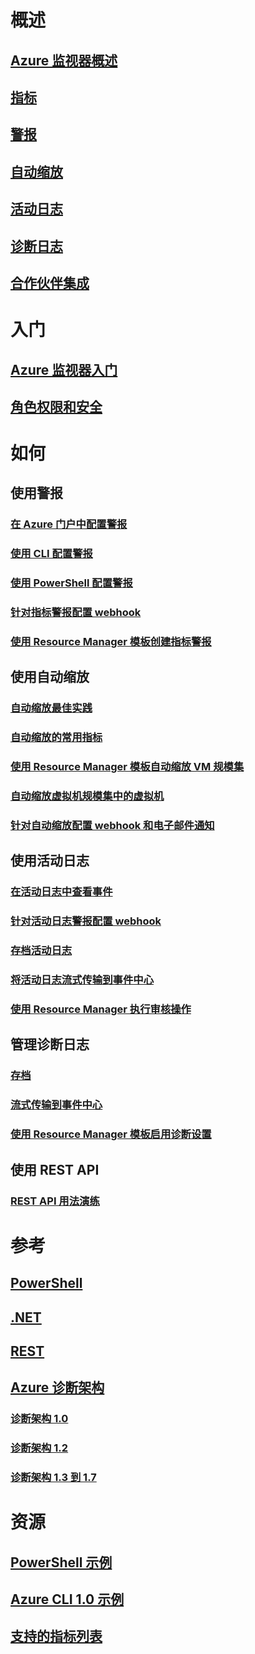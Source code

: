 # 概述
## [Azure 监视器概述](../monitoring-and-diagnostics/monitoring-overview.md)
## [指标](../monitoring-and-diagnostics/monitoring-overview-metrics.md)
## [警报](../monitoring-and-diagnostics/monitoring-overview-alerts.md)
## [自动缩放](../monitoring-and-diagnostics/monitoring-overview-autoscale.md)
## [活动日志](../monitoring-and-diagnostics/monitoring-overview-activity-logs.md)
## [诊断日志](../monitoring-and-diagnostics/monitoring-overview-of-diagnostic-logs.md)
## [合作伙伴集成](../monitoring-and-diagnostics/monitoring-partners.md)


# 入门
## [Azure 监视器入门](../monitoring-and-diagnostics/monitoring-get-started.md)
## [角色权限和安全](../monitoring-and-diagnostics/monitoring-roles-permissions-security.md)

# 如何
## 使用警报
### [在 Azure 门户中配置警报](../monitoring-and-diagnostics/insights-alerts-portal.md)
### [使用 CLI 配置警报](../monitoring-and-diagnostics/insights-alerts-command-line-interface.md)
### [使用 PowerShell 配置警报](../monitoring-and-diagnostics/insights-alerts-powershell.md)
### [针对指标警报配置 webhook](../monitoring-and-diagnostics/insights-webhooks-alerts.md)
### [使用 Resource Manager 模板创建指标警报](../monitoring-and-diagnostics/monitoring-enable-alerts-using-template.md)
## 使用自动缩放
### [自动缩放最佳实践](../monitoring-and-diagnostics/insights-autoscale-best-practices.md)
### [自动缩放的常用指标](../monitoring-and-diagnostics/insights-autoscale-common-metrics.md)
### [使用 Resource Manager 模板自动缩放 VM 规模集](../monitoring-and-diagnostics/insights-advanced-autoscale-virtual-machine-scale-sets.md)
### [自动缩放虚拟机规模集中的虚拟机](../virtual-machine-scale-sets/virtual-machine-scale-sets-windows-autoscale.md?toc=%2fazure%2fmonitoring-and-diagnostics%2ftoc.json)
### [针对自动缩放配置 webhook 和电子邮件通知](../monitoring-and-diagnostics/insights-autoscale-to-webhook-email.md)
## 使用活动日志
### [在活动日志中查看事件](../monitoring-and-diagnostics/insights-debugging-with-events.md)
### [针对活动日志警报配置 webhook](../monitoring-and-diagnostics/insights-auditlog-to-webhook-email.md)
### [存档活动日志](../monitoring-and-diagnostics/monitoring-archive-activity-log.md)
### [将活动日志流式传输到事件中心](../monitoring-and-diagnostics/monitoring-stream-activity-logs-event-hubs.md)
### [使用 Resource Manager 执行审核操作](../azure-resource-manager/resource-group-audit.md)
## 管理诊断日志
### [存档](../monitoring-and-diagnostics/monitoring-archive-diagnostic-logs.md)
### [流式传输到事件中心](../monitoring-and-diagnostics/monitoring-stream-diagnostic-logs-to-event-hubs.md)
### [使用 Resource Manager 模板启用诊断设置](../monitoring-and-diagnostics/monitoring-enable-diagnostic-logs-using-template.md)
## 使用 REST API
### [REST API 用法演练](../monitoring-and-diagnostics/monitoring-rest-api-walkthrough.md)

# 参考
## [PowerShell](/powershell/resourcemanager/azurerm.insights/v1.0.12/azurerm.insights?redirectedfrom=msdn#40v=azure.200#41)
## [.NET](https://msdn.microsoft.com/library/azure/dn802153)
## [REST](/rest/api/monitor/)
## [Azure 诊断架构](../monitoring-and-diagnostics/azure-diagnostics-schema.md)
### [诊断架构 1.0](../monitoring-and-diagnostics/azure-diagnostics-schema-1dot0.md)
### [诊断架构 1.2](../monitoring-and-diagnostics/azure-diagnostics-schema-1dot2.md)
### [诊断架构 1.3 到 1.7](../monitoring-and-diagnostics/azure-diagnostics-schema-1dot3-and-later.md)


# 资源
## [PowerShell 示例](../monitoring-and-diagnostics/insights-powershell-samples.md)
## [Azure CLI 1.0 示例](../monitoring-and-diagnostics/insights-cli-samples.md)
## [支持的指标列表](../monitoring-and-diagnostics/monitoring-supported-metrics.md)


<!--HONumber=Feb17_HO4-->


